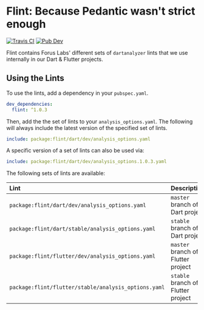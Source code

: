 # Flint: Because Pedantic wasn't strict enough

[![Travis CI](https://img.shields.io/travis/forus-labs/flint/master?logo=travis)](https://travis-ci.com/forus-labs/flint)
[![Pub Dev](https://img.shields.io/pub/v/flint)](https://pub.dev/packages/flint)

Flint contains Forus Labs' different sets of `dartanalyzer` lints that we use internally in our Dart & Flutter projects.

## Using the Lints

To use the lints, add a dependency in your `pubspec.yaml`.

```yaml
dev_dependencies:
  flint: ^1.0.3  
```

Then, add the the set of lints to your `analysis_options.yaml`. The following will always include the latest version of the specified set of lints.

```yaml
include: package:flint/dart/dev/analysis_options.yaml
```

A specific version of a set of lints can also be used via:
```yaml
include: package:flint/dart/dev/analysis_options.1.0.3.yaml
```

The following sets of lints are available:

| Lint                                                 | Description                          |
| :--------------------------------------------------- | :----------------------------------- |
| `package:flint/dart/dev/analysis_options.yaml`       | `master` branch of a Dart project    |
| `package:flint/dart/stable/analysis_options.yaml`    | `stable` branch of a Dart project    |
| `package:flint/flutter/dev/analysis_options.yaml`    | `master` branch of a Flutter project |
| `package:flint/flutter/stable/analysis_options.yaml` | `stable` branch of a Flutter project |


